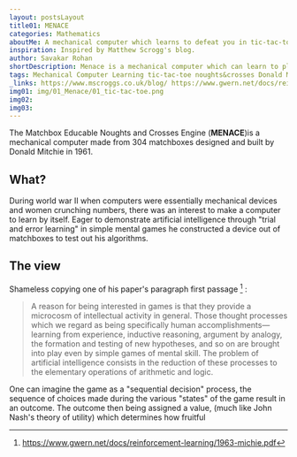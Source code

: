 ```yaml
---
layout: postsLayout
title01: MENACE
categories: Mathematics
aboutMe: A mechanical computer which learns to defeat you in tic-tac-toe
inspiration: Inspired by Matthew Scrogg's blog.
author: Savakar Rohan
shortDescription: Menace is a mechanical computer which can learn to play the classic game of tic-tac-toe and learn to make decisions in a better manner
tags: Mechanical Computer Learning tic-tac-toe noughts&crosses Donald Mitchie noughts&crosses
_links: https://www.mscroggs.co.uk/blog/ https://www.gwern.net/docs/reinforcement-learning/1963-michie.pdf
img01: img/01_Menace/01_tic-tac-toe.png
img02:
img03:
---
```


The Matchbox Educable Noughts and Crosses Engine (**MENACE**)is a mechanical computer made from 304 matchboxes designed and built by Donald Mitchie in 1961.

## What?

During world war II when computers were essentially mechanical devices and women crunching numbers, there was an interest to make a computer to learn by itself. Eager to demonstrate artificial intelligence through "trial and error learning" in simple mental games he constructed a device out of matchboxes to test out his algorithms.

## The view

Shameless copying one of his paper's paragraph first passage [^1] :

> A reason for being interested in games is that they provide a microcosm of intellectual activity in general. Those thought processes which we regard as being specifically human accomplishments—learning from experience, inductive reasoning, argument by analogy, the formation and testing of new hypotheses, and so on are brought into play even by simple games of mental skill. The problem of artificial intelligence consists in the reduction of these processes to the elementary operations of arithmetic and logic.

[^1]: https://www.gwern.net/docs/reinforcement-learning/1963-michie.pdf

One can imagine the game as a "sequential decision" process, the sequence of choices made during the various "states" of the game result in an outcome. The outcome then being assigned a value, (much like John Nash's theory of utility) which determines how fruitful
